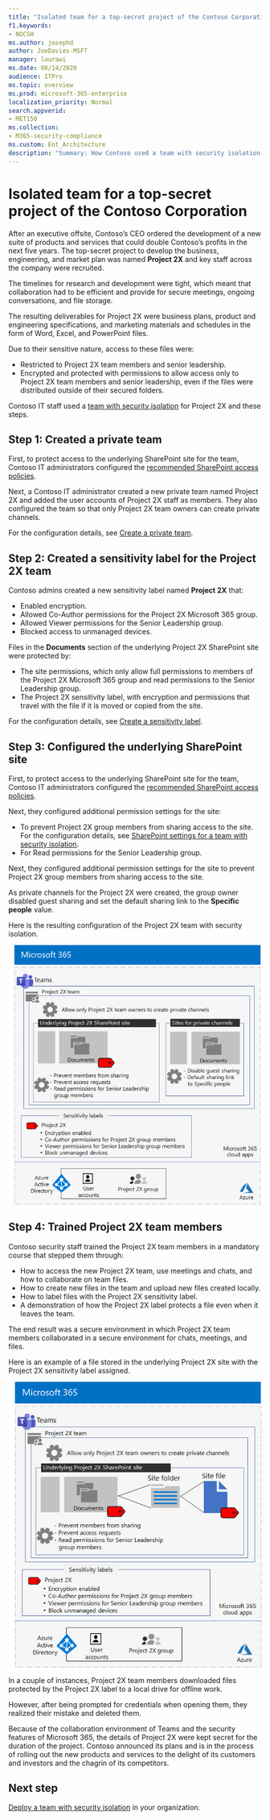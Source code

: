 ```yaml
---
title: "Isolated team for a top-secret project of the Contoso Corporation"
f1.keywords:
- NOCSH
ms.author: josephd
author: JoeDavies-MSFT
manager: laurawi
ms.date: 08/14/2020
audience: ITPro
ms.topic: overview
ms.prod: microsoft-365-enterprise
localization_priority: Normal
search.appverid:
- MET150
ms.collection: 
- M365-security-compliance
ms.custom: Ent_Architecture
description: "Summary: How Contoso used a team with security isolation for a top-secret project to develop a new suite of products and services."
---
```


# Isolated team for a top-secret project of the Contoso Corporation

After an executive offsite, Contoso’s CEO ordered the development of a new suite of products and services that could double Contoso’s profits in the next five years. The top-secret project to develop the business, engineering, and market plan was named **Project 2X** and key staff across the company were recruited. 

The timelines for research and development were tight, which meant that collaboration had to be efficient and provide for secure meetings, ongoing conversations, and file storage.

The resulting deliverables for Project 2X were business plans, product and engineering specifications, and marketing materials and schedules in the form of Word, Excel, and PowerPoint files. 

Due to their sensitive nature, access to these files were:

- Restricted to Project 2X team members and senior leadership.
- Encrypted and protected with permissions to allow access only to Project 2X team members and senior leadership, even if the files were distributed outside of their secured folders.

Contoso IT staff used a [team with security isolation](secure-teams-security-isolation.md) for Project 2X and these steps.

## Step 1: Created a private team

First, to protect access to the underlying SharePoint site for the team, Contoso IT administrators configured the [recommended SharePoint access policies](../security/office-365-security/sharepoint-file-access-policies.md).

Next, a Contoso IT administrator created a new private team named Project 2X and added the user accounts of Project 2X staff as members. They also configured the team so that only Project 2X team owners can create private channels.

For the configuration details, see [Create a private team](secure-teams-security-isolation.md#create-a-private-team).

## Step 2: Created a sensitivity label for the Project 2X team

Contoso admins created a new sensitivity label named **Project 2X** that:

- Enabled encryption.
- Allowed Co-Author permissions for the Project 2X Microsoft 365 group.
- Allowed Viewer permissions for the Senior Leadership group.
- Blocked access to unmanaged devices.

Files in the **Documents** section of the underlying Project 2X SharePoint site were protected by:

- The site permissions, which only allow full permissions to members of the Project 2X Microsoft 365 group and read permissions to the Senior Leadership group.
- The Project 2X sensitivity label, with encryption and permissions that travel with the file if it is moved or copied from the site.

For the configuration details, see [Create a sensitivity label](secure-teams-security-isolation.md#create-a-sensitivity-label).

## Step 3: Configured the underlying SharePoint site

First, to protect access to the underlying SharePoint site for the team, Contoso IT administrators configured the [recommended SharePoint access policies](../security/office-365-security/sharepoint-file-access-policies.md).

Next, they configured additional permission settings for the site:

- To prevent Project 2X group members from sharing access to the site. For the configuration details, see [SharePoint settings for a team with security isolation](secure-teams-security-isolation.md#sharepoint-settings).
- For Read permissions for the Senior Leadership group.

Next, they configured additional permission settings for the site to prevent Project 2X group members from sharing access to the site. 

As private channels for the Project 2X were created, the group owner disabled guest sharing and set the default sharing link to the **Specific people** value.

Here is the resulting configuration of the Project 2X team with security isolation.

![The resulting configuration of the Project 2X team](../media/contoso-team-for-top-secret-project/contoso-team-for-top-secret-project.png)

 ## Step 4: Trained Project 2X team members

Contoso security staff trained the Project 2X team members in a mandatory course that stepped them through:

- How to access the new Project 2X team, use meetings and chats, and how to collaborate on team files.
- How to create new files in the team and upload new files created locally.
- How to label files with the Project 2X sensitivity label.
- A demonstration of how the Project 2X  label protects a file even when it leaves the team.

The end result was a secure environment in which Project 2X team members collaborated in a secure environment for chats, meetings, and files.

Here is an example of a file stored in the underlying Project 2X site with the Project 2X sensitivity label assigned.

![An example of a file stored in the underlying Project 2X site](../media/contoso-team-for-top-secret-project/contoso-team-for-top-secret-project-example.png)

In a couple of instances, Project 2X team members downloaded files protected by the Project 2X label to a local drive for offline work. 

However, after being prompted for credentials when opening them, they realized their mistake and deleted them.

Because of the collaboration environment of Teams and the security features of Microsoft 365, the details of Project 2X were kept secret for the duration of the project. Contoso announced its plans and is in the process of rolling out the new products and services to the delight of its customers and investors and the chagrin of its competitors.

## Next step

[Deploy a team with security isolation](secure-teams-security-isolation.md) in your organization.

